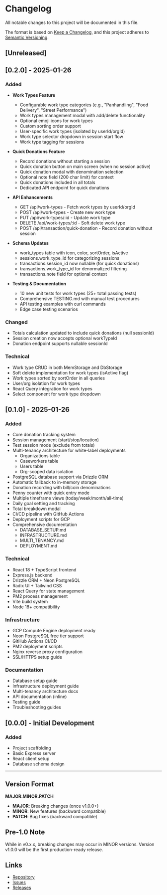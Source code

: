 # Changelog

All notable changes to this project will be documented in this file.

The format is based on [Keep a Changelog](https://keepachangelog.com/en/1.0.0/),
and this project adheres to [Semantic Versioning](https://semver.org/spec/v2.0.0.html).

## [Unreleased]

## [0.2.0] - 2025-01-26

### Added
- **Work Types Feature**
  - Configurable work type categories (e.g., "Panhandling", "Food Delivery", "Street Performance")
  - Work types management modal with add/delete functionality
  - Optional emoji icons for work types
  - Custom sorting order support
  - User-specific work types (isolated by userId/orgId)
  - Work type selector dropdown in session start flow
  - Work type tagging for sessions

- **Quick Donations Feature**
  - Record donations without starting a session
  - Quick donation button on main screen (when no session active)
  - Quick donation modal with denomination selection
  - Optional note field (200 char limit) for context
  - Quick donations included in all totals
  - Dedicated API endpoint for quick donations

- **API Enhancements**
  - GET /api/work-types - Fetch work types by userId/orgId
  - POST /api/work-types - Create new work type
  - PUT /api/work-types/:id - Update work type
  - DELETE /api/work-types/:id - Soft delete work type
  - POST /api/transaction/quick-donation - Record donation without session

- **Schema Updates**
  - work_types table with icon, color, sortOrder, isActive
  - sessions.work_type_id for categorizing sessions
  - transactions.session_id now nullable (for quick donations)
  - transactions.work_type_id for denormalized filtering
  - transactions.note field for optional context

- **Testing & Documentation**
  - 10 new unit tests for work types (25+ total passing tests)
  - Comprehensive TESTING.md with manual test procedures
  - API testing examples with curl commands
  - Edge case testing scenarios

### Changed
- Totals calculation updated to include quick donations (null sessionId)
- Session creation now accepts optional workTypeId
- Donation endpoint supports nullable sessionId

### Technical
- Work type CRUD in both MemStorage and DbStorage
- Soft delete implementation for work types (isActive flag)
- Work types sorted by sortOrder in all queries
- User/org isolation for work types
- React Query integration for work types
- Select component for work type dropdown

## [0.1.0] - 2025-01-26

### Added
- Core donation tracking system
- Session management (start/stop/location)
- Test session mode (exclude from totals)
- Multi-tenancy architecture for white-label deployments
  - Organizations table
  - Caseworkers table
  - Users table
  - Org-scoped data isolation
- PostgreSQL database support via Drizzle ORM
- Automatic fallback to in-memory storage
- Donation recording with bill/coin denominations
- Penny counter with quick entry mode
- Multiple timeframe views (today/week/month/all-time)
- Daily goal setting and tracking
- Total breakdown modal
- CI/CD pipeline with GitHub Actions
- Deployment scripts for GCP
- Comprehensive documentation
  - DATABASE_SETUP.md
  - INFRASTRUCTURE.md
  - MULTI_TENANCY.md
  - DEPLOYMENT.md

### Technical
- React 18 + TypeScript frontend
- Express.js backend
- Drizzle ORM + Neon PostgreSQL
- Radix UI + Tailwind CSS
- React Query for state management
- PM2 process management
- Vite build system
- Node 18+ compatibility

### Infrastructure
- GCP Compute Engine deployment ready
- Neon PostgreSQL free tier support
- GitHub Actions CI/CD
- PM2 deployment scripts
- Nginx reverse proxy configuration
- SSL/HTTPS setup guide

### Documentation
- Database setup guide
- Infrastructure deployment guide
- Multi-tenancy architecture docs
- API documentation (inline)
- Testing guide
- Troubleshooting guides

## [0.0.0] - Initial Development

### Added
- Project scaffolding
- Basic Express server
- React client setup
- Database schema design

---

## Version Format

**MAJOR.MINOR.PATCH**

- **MAJOR**: Breaking changes (once v1.0.0+)
- **MINOR**: New features (backward compatible)
- **PATCH**: Bug fixes (backward compatible)

## Pre-1.0 Note

While in v0.x.x, breaking changes may occur in MINOR versions.
Version v1.0.0 will be the first production-ready release.

## Links

- [Repository](https://github.com/mdwert42/StreetwiseeReplit)
- [Issues](https://github.com/mdwert42/StreetwiseeReplit/issues)
- [Releases](https://github.com/mdwert42/StreetwiseeReplit/releases)
